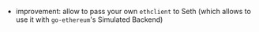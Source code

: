 - improvement: allow to pass your own `ethclient` to Seth (which allows to use it with `go-ethereum`'s Simulated Backend)